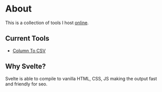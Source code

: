 # About

This is a collection of tools I host [online](https://tools.dewy.dev).

## Current Tools

- [Column To CSV](https://tools.dewy.dev/column-to-csv)

## Why Svelte?

Svelte is able to compile to vanilla HTML, CSS, JS making the output fast and friendly for seo.
